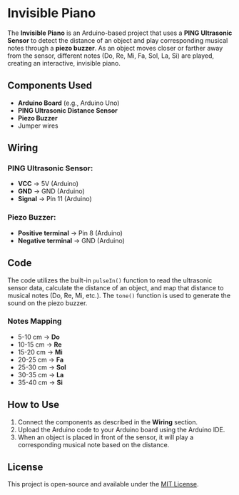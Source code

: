 # Invisible Piano

The **Invisible Piano** is an Arduino-based project that uses a **PING Ultrasonic Sensor** to detect the distance of an object and play corresponding musical notes through a **piezo buzzer**. As an object moves closer or farther away from the sensor, different notes (Do, Re, Mi, Fa, Sol, La, Si) are played, creating an interactive, invisible piano.

## Components Used

- **Arduino Board** (e.g., Arduino Uno)
- **PING Ultrasonic Distance Sensor**
- **Piezo Buzzer**
- Jumper wires

## Wiring

### PING Ultrasonic Sensor:
- **VCC** → 5V (Arduino)
- **GND** → GND (Arduino)
- **Signal** → Pin 11 (Arduino)

### Piezo Buzzer:
- **Positive terminal** → Pin 8 (Arduino)
- **Negative terminal** → GND (Arduino)

## Code

The code utilizes the built-in `pulseIn()` function to read the ultrasonic sensor data, calculate the distance of an object, and map that distance to musical notes (Do, Re, Mi, etc.). The `tone()` function is used to generate the sound on the piezo buzzer.

### Notes Mapping
- 5-10 cm → **Do**
- 10-15 cm → **Re**
- 15-20 cm → **Mi**
- 20-25 cm → **Fa**
- 25-30 cm → **Sol**
- 30-35 cm → **La**
- 35-40 cm → **Si**

## How to Use

1. Connect the components as described in the **Wiring** section.
2. Upload the Arduino code to your Arduino board using the Arduino IDE.
3. When an object is placed in front of the sensor, it will play a corresponding musical note based on the distance.

## License

This project is open-source and available under the [MIT License](LICENSE).

